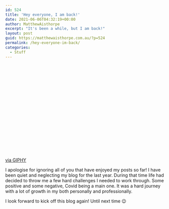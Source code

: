```yaml
---
id: 524
title: 'Hey everyone, I am back!'
date: 2021-06-06T04:32:19+00:00
author: MatthewAisthorpe
excerpt: "It's been a while, but I am back!"
layout: post
guid: https://matthewaisthorpe.com.au/?p=524
permalink: /hey-everyone-im-back/
categories:
  - Stuff
---
```

<div style="width:100%;height:0;padding-bottom:56%;position:relative;">
</div>

[via GIPHY](https://giphy.com/gifs/sunpictures-petta-pettagif-pettagifs-TIeryhU0nrgHmJVAuJ)

I apologise for ignoring all of you that have enjoyed my posts so far! I have been quiet and neglecting my blog for the last year. During that time life had decided to throw me a few hard challenges I needed to work through. Some positive and some negative, Covid being a main one. It was a hard journey with a lot of growth in my both personally and professionally. 

I look forward to kick off this blog again! Until next time 😉